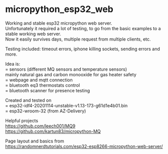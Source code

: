 # micropython_esp32_web
Working and stable esp32 micropython web server.<br/>
Unfortunately it required a lot of testing, to go from the basic examples to a stable working web server.<br/>
Now it easily survives days, multiple request from multiple clients, etc.<br/>

Testing included: timeout errors, iphone killing sockets, sending errors and more.<br/>

Idea is:<br/>
= sensors (different MQ sensors and temperature sensors)<br/>
  mainly natural gas and carbon monooxide for gas heater safety<br/>
= webpage and mqtt connection<br/>
= bluetooth eq3 thermostats control<br/>
= bluetooth scanner for presence testing

Created and tested on<br/>
= esp32-idf4-20201114-unstable-v1.13-173-g61d1e4b01.bin<br/>
= esp32-wroom-32 (from AZ-Delivery)

Helpful projects<br/>
https://github.com/leech001/MQ9<br/>
https://github.com/kartun83/micropython-MQ

Page layout and basics from<br/>
https://randomnerdtutorials.com/esp32-esp8266-micropython-web-server/
